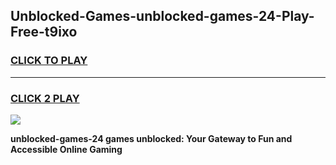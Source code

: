 
## Unblocked-Games-unblocked-games-24-Play-Free-t9ixo
<h3>
<a href="https://premium76.site?title=unblocked-games-24&ref=23A">CLICK TO PLAY</a></h3>
<hr>

<h3>
<a href="https://premium76.site?title=unblocked-games-24&ref=23A">CLICK 2 PLAY</a>
  
</h3>

<a href="https://premium76.site?title=unblocked-games-24&ref=23A"><img src="https://clearcache.store/games.png"></a>


**unblocked-games-24 games unblocked: Your Gateway to Fun and Accessible Online Gaming**
